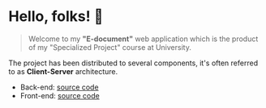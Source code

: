 # Hello, folks! 👋

> Welcome to my **"E-document"** web application which is the product of my "Specialized Project" course at University.

The project has been distributed to several components, it's often referred to as **Client-Server** architecture.

- Back-end: [source code](https://github.com/bhkhanh/e-document-backend)
- Front-end: [source code](https://github.com/bhkhanh/e-document-frontend)
